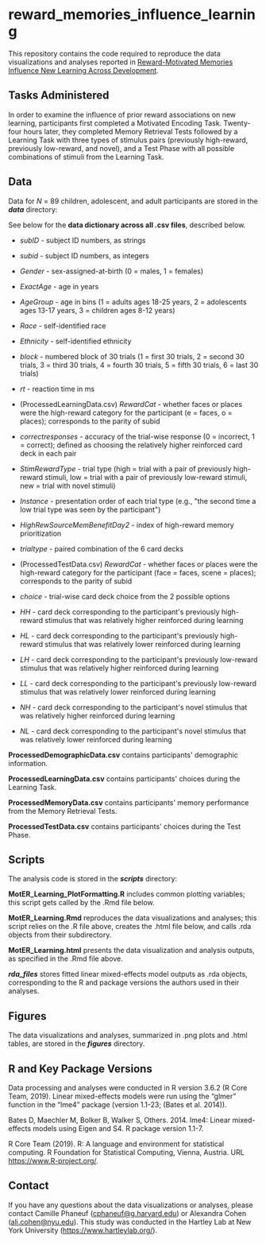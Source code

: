 # reward_memories_influence_learning

This repository contains the code required to reproduce the data visualizations and analyses reported in [Reward-Motivated Memories Influence New Learning Across Development](http://learnmem.cshlp.org/content/29/11/421).

## Tasks Administered

In order to examine the influence of prior reward associations on new learning, participants first completed a Motivated Encoding Task. Twenty-four hours later, they completed Memory Retrieval Tests followed by a Learning Task with three types of stimulus pairs (previously high-reward, previously low-reward, and novel), and a Test Phase with all possible combinations of stimuli from the Learning Task.

## Data

Data for <i>N</i> = 89 children, adolescent, and adult participants are stored in the <b><i>data</i></b> directory:

See below for the <b>data dictionary across all .csv files</b>, described below.

* <i>subID</i> - subject ID numbers, as strings

* <i>subid</i> - subject ID numbers, as integers

* <i>Gender</i> - sex-assigned-at-birth (0 = males, 1 = females)

* <i>ExactAge</i> - age in years

* <i>AgeGroup</i> - age in bins (1 = adults ages 18-25 years, 2 = adolescents ages 13-17 years, 3 = children ages 8-12 years)

* <i>Race</i> - self-identified race

* <i>Ethnicity</i> - self-identified ethnicity

* <i>block</i> - numbered block of 30 trials (1 = first 30 trials, 2 = second 30 trials, 3 = third 30 trials, 4 = fourth 30 trials, 5 = fifth 30 trials, 6 = last 30 trials)

* <i>rt</i> - reaction time in ms

* (ProcessedLearningData.csv) <i>RewardCat</i> - whether faces or places were the high-reward category for the participant (e = faces, o = places); corresponds to the parity of subid

* <i>correctresponses</i> - accuracy of the trial-wise response (0 = incorrect, 1 = correct); defined as choosing the relatively higher reinforced card deck in each pair

* <i>StimRewardType</i> - trial type (high = trial with a pair of previously high-reward stimuli, low = trial with a pair of previously low-reward stimuli, new = trial with novel stimuli)

* <i>Instance</i> - presentation order of each trial type (e.g., "the second time a low trial type was seen by the participant")

* <i>HighRewSourceMemBenefitDay2</i> - index of high-reward memory prioritization

* <i>trialtype</i> - paired combination of the 6 card decks

* (ProcessedTestData.csv) <i>RewardCat</i> - whether faces or places were the high-reward category for the participant (face = faces, scene = places); corresponds to the parity of subid

* <i>choice</i> - trial-wise card deck choice from the 2 possible options

* <i>HH</i> - card deck corresponding to the participant's previously high-reward stimulus that was relatively higher reinforced during learning

* <i>HL</i> - card deck corresponding to the participant's previously high-reward stimulus that was relatively lower reinforced during learning

* <i>LH</i> - card deck corresponding to the participant's previously low-reward stimulus that was relatively higher reinforced during learning

* <i>LL</i> - card deck corresponding to the participant's previously low-reward stimulus that was relatively lower reinforced during learning

* <i>NH</i> - card deck corresponding to the participant's novel stimulus that was relatively higher reinforced during learning

* <i>NL</i> - card deck corresponding to the participant's novel stimulus that was relatively lower reinforced during learning

<b>ProcessedDemographicData.csv</b> contains participants' demographic information.

<b>ProcessedLearningData.csv</b> contains participants' choices during the Learning Task.

<b>ProcessedMemoryData.csv</b> contains participants' memory performance from the Memory Retrieval Tests.

<b>ProcessedTestData.csv</b> contains participants' choices during the Test Phase.

## Scripts

The analysis code is stored in the <b><i>scripts</i></b> directory:

<b>MotER_Learning_PlotFormatting.R</b> includes common plotting variables; this script gets called by the .Rmd file below.

<b>MotER_Learning.Rmd</b> reproduces the data visualizations and analyses; this script relies on the .R file above, creates the .html file below, and calls .rda objects from their subdirectory.

<b>MotER_Learning.html</b> presents the data visualization and analysis outputs, as specified in the .Rmd file above.

<b><i>rda_files</i></b> stores fitted linear mixed-effects model outputs as .rda objects, corresponding to the R and package versions the authors used in their analyses.

## Figures

The data visualizations and analyses, summarized in .png plots and .html tables, are stored in the <b><i>figures</i></b> directory.

## R and Key Package Versions

Data processing and analyses were conducted in R version 3.6.2 (R Core Team, 2019). Linear mixed-effects models were run using the “glmer” function in the “lme4” package (version 1.1-23; (Bates et al. 2014)). 

Bates D, Maechler M, Bolker B, Walker S, Others. 2014. lme4: Linear mixed-effects models using Eigen and S4. R package version 1.1-7.

R Core Team (2019). R: A language and environment for statistical computing. R Foundation for Statistical Computing, Vienna, Austria. URL https://www.R-project.org/.

## Contact

If you have any questions about the data visualizations or analyses, please contact Camille Phaneuf (cphaneuf@g.harvard.edu) or Alexandra Cohen (ali.cohen@nyu.edu). This study was conducted in the Hartley Lab at New York University (https://www.hartleylab.org/).
